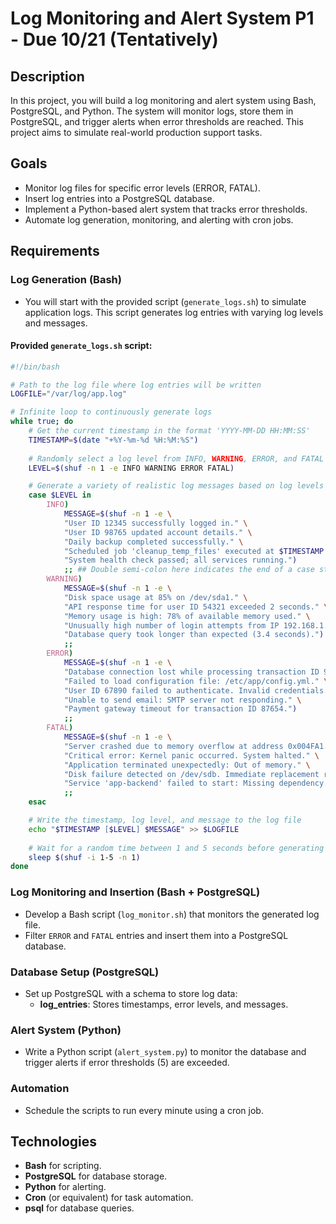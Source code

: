 # Log Monitoring and Alert System P1 - Due 10/21 (Tentatively)

## Description

In this project, you will build a log monitoring and alert system using Bash, PostgreSQL, and Python. The system will monitor logs, store them in PostgreSQL, and trigger alerts when error thresholds are reached. This project aims to simulate real-world production support tasks.

## Goals

- Monitor log files for specific error levels (ERROR, FATAL).
- Insert log entries into a PostgreSQL database.
- Implement a Python-based alert system that tracks error thresholds.
- Automate log generation, monitoring, and alerting with cron jobs.

## Requirements

### Log Generation (Bash)

- You will start with the provided script (`generate_logs.sh`) to simulate application logs. This script generates log entries with varying log levels and messages.

#### Provided `generate_logs.sh` script:

```bash
#!/bin/bash

# Path to the log file where log entries will be written
LOGFILE="/var/log/app.log"

# Infinite loop to continuously generate logs
while true; do
    # Get the current timestamp in the format 'YYYY-MM-DD HH:MM:SS'
    TIMESTAMP=$(date "+%Y-%m-%d %H:%M:%S")
    
    # Randomly select a log level from INFO, WARNING, ERROR, and FATAL
    LEVEL=$(shuf -n 1 -e INFO WARNING ERROR FATAL)

    # Generate a variety of realistic log messages based on log levels
    case $LEVEL in
        INFO)
            MESSAGE=$(shuf -n 1 -e \
            "User ID 12345 successfully logged in." \
            "User ID 98765 updated account details." \
            "Daily backup completed successfully." \
            "Scheduled job 'cleanup_temp_files' executed at $TIMESTAMP." \
            "System health check passed; all services running.")
            ;; ## Double semi-colon here indicates the end of a case statement in Bash
        WARNING)
            MESSAGE=$(shuf -n 1 -e \
            "Disk space usage at 85% on /dev/sda1." \
            "API response time for user ID 54321 exceeded 2 seconds." \
            "Memory usage is high: 78% of available memory used." \
            "Unusually high number of login attempts from IP 192.168.1.101." \
            "Database query took longer than expected (3.4 seconds).")
            ;;
        ERROR)
            MESSAGE=$(shuf -n 1 -e \
            "Database connection lost while processing transaction ID 98765." \
            "Failed to load configuration file: /etc/app/config.yml." \
            "User ID 67890 failed to authenticate. Invalid credentials." \
            "Unable to send email: SMTP server not responding." \
            "Payment gateway timeout for transaction ID 87654.")
            ;;
        FATAL)
            MESSAGE=$(shuf -n 1 -e \
            "Server crashed due to memory overflow at address 0x004FA1." \
            "Critical error: Kernel panic occurred. System halted." \
            "Application terminated unexpectedly: Out of memory." \
            "Disk failure detected on /dev/sdb. Immediate replacement required." \
            "Service 'app-backend' failed to start: Missing dependency.")
            ;;
    esac

    # Write the timestamp, log level, and message to the log file
    echo "$TIMESTAMP [$LEVEL] $MESSAGE" >> $LOGFILE
    
    # Wait for a random time between 1 and 5 seconds before generating the next log entry
    sleep $(shuf -i 1-5 -n 1)
done
```

### Log Monitoring and Insertion (Bash + PostgreSQL)

- Develop a Bash script (`log_monitor.sh`) that monitors the generated log file.
- Filter `ERROR` and `FATAL` entries and insert them into a PostgreSQL database.

### Database Setup (PostgreSQL)

- Set up PostgreSQL with a schema to store log data:
  - **log_entries**: Stores timestamps, error levels, and messages.

### Alert System (Python)

- Write a Python script (`alert_system.py`) to monitor the database and trigger alerts if error thresholds (5) are exceeded.

### Automation

- Schedule the scripts to run every minute using a cron job.

## Technologies

- **Bash** for scripting.
- **PostgreSQL** for database storage.
- **Python** for alerting.
- **Cron** (or equivalent) for task automation.
- **psql** for database queries.
